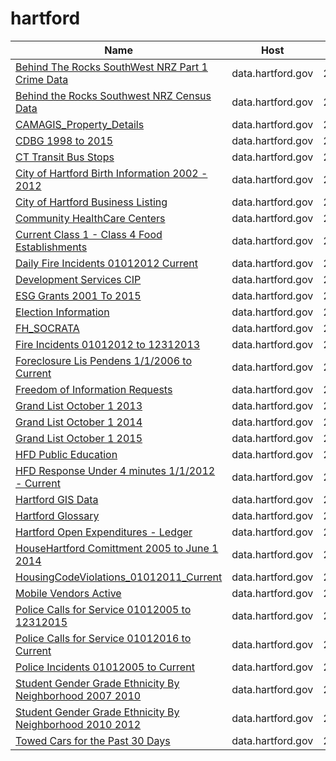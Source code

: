 # hartford

Name | Host | Published
---- | ---- | ---------
[Behind The Rocks SouthWest NRZ Part 1 Crime Data](../datasets/gjqg-9572.md) | data.hartford.gov | 2015&#x2011;01&#x2011;07
[Behind the Rocks Southwest NRZ Census Data](../datasets/99t6-wshd.md) | data.hartford.gov | 2015&#x2011;01&#x2011;13
[CAMAGIS_Property_Details](../datasets/uepu-9ktm.md) | data.hartford.gov | 2015&#x2011;04&#x2011;27
[CDBG 1998 to 2015](../datasets/vmvf-icyf.md) | data.hartford.gov | 2014&#x2011;09&#x2011;18
[CT Transit Bus Stops](../datasets/uxtm-zebz.md) | data.hartford.gov | 2015&#x2011;06&#x2011;02
[City of Hartford Birth Information 2002 - 2012](../datasets/cbzv-qf8c.md) | data.hartford.gov | 2014&#x2011;09&#x2011;02
[City of Hartford Business Listing](../datasets/4akt-7p7i.md) | data.hartford.gov | 2015&#x2011;09&#x2011;23
[Community HealthCare Centers](../datasets/n9tp-i3k3.md) | data.hartford.gov | 2015&#x2011;06&#x2011;13
[Current Class 1 - Class 4 Food Establishments](../datasets/xkvv-76v8.md) | data.hartford.gov | 2015&#x2011;04&#x2011;27
[Daily Fire Incidents 01012012 Current](../datasets/izai-dug8.md) | data.hartford.gov | 2015&#x2011;05&#x2011;18
[Development Services CIP](../datasets/8x6u-gfvz.md) | data.hartford.gov | 2015&#x2011;04&#x2011;27
[ESG Grants 2001 To 2015](../datasets/i6uz-rj2n.md) | data.hartford.gov | 2014&#x2011;10&#x2011;27
[Election Information](../datasets/j7cd-7ugv.md) | data.hartford.gov | 2015&#x2011;11&#x2011;18
[FH_SOCRATA](../datasets/anj2-ytvy.md) | data.hartford.gov | 2015&#x2011;07&#x2011;11
[Fire Incidents 01012012 to 12312013](../datasets/2p74-z6sq.md) | data.hartford.gov | 2014&#x2011;04&#x2011;16
[Foreclosure Lis Pendens 1/1/2006 to Current](../datasets/fz26-vcxr.md) | data.hartford.gov | 2015&#x2011;06&#x2011;02
[Freedom of Information Requests](../datasets/syjv-fm5n.md) | data.hartford.gov | 2014&#x2011;11&#x2011;09
[Grand List October 1 2013](../datasets/5er3-ksug.md) | data.hartford.gov | 2014&#x2011;03&#x2011;27
[Grand List October 1 2014](../datasets/xzry-nrt6.md) | data.hartford.gov | 2015&#x2011;05&#x2011;05
[Grand List October 1 2015](../datasets/rc64-nptr.md) | data.hartford.gov | 2016&#x2011;04&#x2011;28
[HFD Public Education](../datasets/e9py-nv9q.md) | data.hartford.gov | 2015&#x2011;09&#x2011;11
[HFD Response Under 4 minutes 1/1/2012 - Current](../datasets/2qj6-tvch.md) | data.hartford.gov | 2015&#x2011;09&#x2011;09
[Hartford GIS Data](../datasets/9t3u-k43z.md) | data.hartford.gov | 2016&#x2011;09&#x2011;30
[Hartford Glossary](../datasets/r2m7-fy6r.md) | data.hartford.gov | 2015&#x2011;08&#x2011;25
[Hartford Open Expenditures - Ledger](../datasets/y8at-88br.md) | data.hartford.gov | 2015&#x2011;08&#x2011;25
[HouseHartford Comittment 2005 to June 1 2014](../datasets/62ub-3292.md) | data.hartford.gov | 2014&#x2011;06&#x2011;03
[HousingCodeViolations_01012011_Current](../datasets/86ax-cfey.md) | data.hartford.gov | 2016&#x2011;12&#x2011;14
[Mobile Vendors Active](../datasets/gab7-hi8g.md) | data.hartford.gov | 2015&#x2011;05&#x2011;20
[Police Calls for Service 01012005 to 12312015](../datasets/675m-3vbp.md) | data.hartford.gov | 2016&#x2011;07&#x2011;08
[Police Calls for Service 01012016 to Current](../datasets/9a5q-r34k.md) | data.hartford.gov | 2016&#x2011;07&#x2011;29
[Police Incidents 01012005 to Current](../datasets/889t-nwfu.md) | data.hartford.gov | 2015&#x2011;04&#x2011;27
[Student Gender Grade Ethnicity By Neighborhood 2007 2010](../datasets/4yft-euy9.md) | data.hartford.gov | 2014&#x2011;07&#x2011;28
[Student Gender Grade Ethnicity By Neighborhood 2010 2012](../datasets/trq4-age5.md) | data.hartford.gov | 2014&#x2011;07&#x2011;29
[Towed Cars for the Past 30 Days](../datasets/hefc-wgp8.md) | data.hartford.gov | 2015&#x2011;04&#x2011;27

